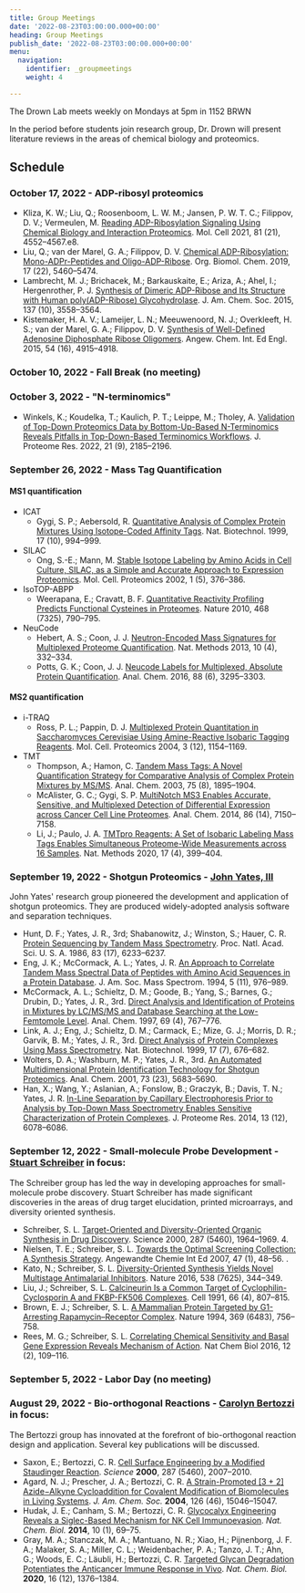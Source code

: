 ```yaml
---
title: Group Meetings
date: '2022-08-23T03:00:00.000+00:00'
heading: Group Meetings
publish_date: '2022-08-23T03:00:00.000+00:00'
menu:
  navigation:
    identifier: _groupmeetings
    weight: 4

---
```


The Drown Lab meets weekly on Mondays at 5pm in 1152 BRWN

In the period before students join research group, Dr. Drown will present literature reviews
in the areas of chemical biology and proteomics.

## Schedule

### October 17, 2022 - ADP-ribosyl proteomics

- Kliza, K. W.; Liu, Q.; Roosenboom, L. W. M.; Jansen, P. W. T. C.; Filippov, D. V.; Vermeulen, M. [Reading ADP-Ribosylation Signaling Using Chemical Biology and Interaction Proteomics](http://dx.doi.org/10.1016/j.molcel.2021.08.037). Mol. Cell 2021, 81 (21), 4552–4567.e8.
- Liu, Q.; van der Marel, G. A.; Filippov, D. V. [Chemical ADP-Ribosylation: Mono-ADPr-Peptides and Oligo-ADP-Ribose](http://dx.doi.org/10.1039/c9ob00501c). Org. Biomol. Chem. 2019, 17 (22), 5460–5474.
- Lambrecht, M. J.; Brichacek, M.; Barkauskaite, E.; Ariza, A.; Ahel, I.; Hergenrother, P. J. [Synthesis of Dimeric ADP-Ribose and Its Structure with Human poly(ADP-Ribose) Glycohydrolase](http://dx.doi.org/10.1021/ja512528p). J. Am. Chem. Soc. 2015, 137 (10), 3558–3564.
- Kistemaker, H. A. V.; Lameijer, L. N.; Meeuwenoord, N. J.; Overkleeft, H. S.; van der Marel, G. A.; Filippov, D. V. [Synthesis of Well-Defined Adenosine Diphosphate Ribose Oligomers](https://onlinelibrary.wiley.com/doi/10.1002/anie.201412283). Angew. Chem. Int. Ed Engl. 2015, 54 (16), 4915–4918.

### October 10, 2022 - Fall Break (no meeting)

### October 3, 2022 - "N-terminomics"

- Winkels, K.; Koudelka, T.; Kaulich, P. T.; Leippe, M.; Tholey, A. [Validation of Top-Down Proteomics Data by Bottom-Up-Based N-Terminomics Reveals Pitfalls in Top-Down-Based Terminomics Workflows](https://pubs.acs.org/doi/10.1021/acs.jproteome.2c00277). J. Proteome Res. 2022, 21 (9), 2185–2196.

### September 26, 2022 - Mass Tag Quantification

#### MS1 quantification

- ICAT
  - Gygi, S. P.; Aebersold, R. [Quantitative Analysis of Complex Protein Mixtures Using Isotope-Coded Affinity Tags](https://doi.org/10.1038/13690). Nat. Biotechnol. 1999, 17 (10), 994–999.
- SILAC
  - Ong, S.-E.; Mann, M. [Stable Isotope Labeling by Amino Acids in Cell Culture, SILAC, as a Simple and Accurate Approach to Expression Proteomics](https://doi.org/10.1074/mcp.M200025-MCP200). Mol. Cell. Proteomics 2002, 1 (5), 376–386.
- IsoTOP-ABPP
  - Weerapana, E.; Cravatt, B. F. [Quantitative Reactivity Profiling Predicts Functional Cysteines in Proteomes](https://doi.org/10.1038/nature09472). Nature 2010, 468 (7325), 790–795.
- NeuCode
  - Hebert, A. S.; Coon, J. J. [Neutron-Encoded Mass Signatures for Multiplexed Proteome Quantification](https://doi.org/10.1021/acs.analchem.5b04773). Nat. Methods 2013, 10 (4), 332–334.
  - Potts, G. K.; Coon, J. J. [Neucode Labels for Multiplexed, Absolute Protein Quantification](https://doi.org/10.1021/acs.analchem.5b04773). Anal. Chem. 2016, 88 (6), 3295–3303.

#### MS2 quantification

- i-TRAQ
  - Ross, P. L.; Pappin, D. J. [Multiplexed Protein Quantitation in Saccharomyces Cerevisiae Using Amine-Reactive Isobaric Tagging Reagents](https://doi.org/10.1074/mcp.M400129-MCP200). Mol. Cell. Proteomics 2004, 3 (12), 1154–1169.
- TMT
  - Thompson, A.; Hamon, C. [Tandem Mass Tags: A Novel Quantification Strategy for Comparative Analysis of Complex Protein Mixtures by MS/MS](https://doi.org/10.1021/ac0262560). Anal. Chem. 2003, 75 (8), 1895–1904.
  - McAlister, G. C.; Gygi, S. P. [MultiNotch MS3 Enables Accurate, Sensitive, and Multiplexed Detection of Differential Expression across Cancer Cell Line Proteomes](https://doi.org/10.1021/ac502040v). Anal. Chem. 2014, 86 (14), 7150–7158.
  - Li, J.; Paulo, J. A. [TMTpro Reagents: A Set of Isobaric Labeling Mass Tags Enables Simultaneous Proteome-Wide Measurements across 16 Samples](https://doi.org/10.1038/s41592-020-0781-4). Nat. Methods 2020, 17 (4), 399–404.

### September 19, 2022 - Shotgun Proteomics - [John Yates, III](https://www.scripps.edu/faculty/yates/)

John Yates' research group pioneered the development and application of shotgun proteomics. They are produced widely-adopted analysis software and separation techniques.

- Hunt, D. F.; Yates, J. R., 3rd; Shabanowitz, J.; Winston, S.; Hauer, C. R. [Protein Sequencing by Tandem Mass Spectrometry](https://www.pnas.org/doi/10.1073/pnas.83.17.6233). Proc. Natl. Acad. Sci. U. S. A. 1986, 83 (17), 6233–6237.
- Eng, J. K.; McCormack, A. L.; Yates, J. R. [An Approach to Correlate Tandem Mass Spectral Data of Peptides with Amino Acid Sequences in a Protein Database](https://pubs.acs.org/doi/10.1016/1044-0305%2894%2980016-2). J. Am. Soc. Mass Spectrom. 1994, 5 (11), 976–989.
- McCormack, A. L.; Schieltz, D. M.; Goode, B.; Yang, S.; Barnes, G.; Drubin, D.; Yates, J. R., 3rd. [Direct Analysis and Identification of Proteins in Mixtures by LC/MS/MS and Database Searching at the Low-Femtomole Level](https://pubs.acs.org/doi/10.1021/ac960799q). Anal. Chem. 1997, 69 (4), 767–776.
- Link, A. J.; Eng, J.; Schieltz, D. M.; Carmack, E.; Mize, G. J.; Morris, D. R.; Garvik, B. M.; Yates, J. R., 3rd. [Direct Analysis of Protein Complexes Using Mass Spectrometry](https://www.nature.com/articles/nbt0799_676). Nat. Biotechnol. 1999, 17 (7), 676–682.
- Wolters, D. A.; Washburn, M. P.; Yates, J. R., 3rd. [An Automated Multidimensional Protein Identification Technology for Shotgun Proteomics](https://pubs.acs.org/doi/10.1021/ac010617e). Anal. Chem. 2001, 73 (23), 5683–5690.
- Han, X.; Wang, Y.; Aslanian, A.; Fonslow, B.; Graczyk, B.; Davis, T. N.; Yates, J. R. [In-Line Separation by Capillary Electrophoresis Prior to Analysis by Top-Down Mass Spectrometry Enables Sensitive Characterization of Protein Complexes](https://pubs.acs.org/doi/10.1021/pr500971h). J. Proteome Res. 2014, 13 (12), 6078–6086.

### September 12, 2022 - Small-molecule Probe Development - [Stuart Schreiber](https://www.broadinstitute.org/schreiber-lab) in focus:

The Schreiber group has led the way in developing approaches for small-molecule probe discovery. Stuart Schreiber has made significant discoveries in the areas of drug target elucidation, printed microarrays, and diversity oriented synthesis.

- Schreiber, S. L. [Target-Oriented and Diversity-Oriented Organic Synthesis in Drug Discovery](https://doi.org/10.1126/science.287.5460.196). Science 2000, 287 (5460), 1964–1969. 4.
- Nielsen, T. E.; Schreiber, S. L. [Towards the Optimal Screening Collection: A Synthesis Strategy](https://doi.org/10.1002/anie.200703073). Angewandte Chemie Int Ed 2007, 47 (1), 48–56. .
- Kato, N.; Schreiber, S. L. [Diversity-Oriented Synthesis Yields Novel Multistage Antimalarial Inhibitors](https://doi.org/10.1038/nature19804). Nature 2016, 538 (7625), 344–349.
- Liu, J.; Schreiber, S. L. [Calcineurin Is a Common Target of Cyclophilin-Cyclosporin A and FKBP-FK506 Complexes](https://doi.org/10.1016/0092-8674(91)90124-h). Cell 1991, 66 (4), 807–815.
- Brown, E. J.; Schreiber, S. L. [A Mammalian Protein Targeted by G1-Arresting Rapamycin–Receptor Complex](https://doi.org/10.1038/369756a0). Nature 1994, 369 (6483), 756–758.
- Rees, M. G.; Schreiber, S. L. [Correlating Chemical Sensitivity and Basal Gene Expression Reveals Mechanism of Action](https://doi.org/10.1038/nchembio.1986). Nat Chem Biol 2016, 12 (2), 109–116.

### September 5, 2022 - Labor Day (no meeting)

### August 29, 2022 - Bio-orthogonal Reactions - [Carolyn Bertozzi](https://chemistry.stanford.edu/people/carolyn-bertozzi) in focus:

The Bertozzi group has innovated at the forefront of bio-orthogonal reaction design and application. Several key publications will be discussed.

- Saxon, E.; Bertozzi, C. R. [Cell Surface Engineering by a Modified Staudinger Reaction](https://doi.org/10.1126/science.287.5460.2007). *Science* **2000**, 287 (5460), 2007–2010.
- Agard, N. J.; Prescher, J. A.; Bertozzi, C. R. [A Strain-Promoted [3 + 2] Azide−Alkyne Cycloaddition for Covalent Modification of Biomolecules in Living Systems](https://doi.org/10.1021/ja044996f). *J. Am. Chem. Soc.* **2004**, 126 (46), 15046–15047.
- Hudak, J. E.; Canham, S. M.; Bertozzi, C. R. [Glycocalyx Engineering Reveals a Siglec-Based Mechanism for NK Cell Immunoevasion](https://doi.org/10.1038/nchembio.1388). *Nat. Chem. Biol.* **2014**, 10 (1), 69–75.
- Gray, M. A.; Stanczak, M. A.; Mantuano, N. R.; Xiao, H.; Pijnenborg, J. F. A.; Malaker, S. A.; Miller, C. L.; Weidenbacher, P. A.; Tanzo, J. T.; Ahn, G.; Woods, E. C.; Läubli, H.; Bertozzi, C. R. [Targeted Glycan Degradation Potentiates the Anticancer Immune Response in Vivo](https://doi.org/10.1038/s41589-020-0622-x). *Nat. Chem. Biol.* **2020**, 16 (12), 1376–1384.
